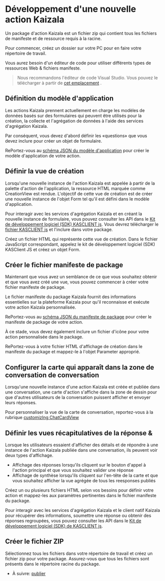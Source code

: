 # <a name="developing-a-new-kaizala-action"></a>Développement d'une nouvelle action Kaizala

Un package d'action Kaizala est un fichier zip qui contient tous les fichiers de manifeste et de ressource requis à la racine.

Pour commencer, créez un dossier sur votre PC pour en faire votre répertoire de travail.

Vous aurez besoin d'un éditeur de code pour utiliser différents types de ressources Web & fichiers manifeste.

>   Nous recommandons l'éditeur de code Visual Studio. Vous pouvez le télécharger à partir de [cet emplacement](https://code.visualstudio.com/) .

## <a name="defining-the-app-model"></a>Définition du modèle d'application

Les actions Kaizala prennent actuellement en charge les modèles de données basés sur des formulaires qui peuvent être utilisés pour la création, la collecte et l'agrégation de données à l'aide des services d'agrégation Kaizala.

Par conséquent, vous devez d'abord définir les «questions» que vous devez inclure pour créer un objet de formulaire.

RePortez-vous au [schéma JSON du modèle d'application](appModel_schema.md) pour créer le modèle d'application de votre action.

## <a name="define-the-creation-view"></a>Définir la vue de création

Lorsqu'une nouvelle instance de l'action Kaizala est appelée à partir de la palette d'action de l'application, la ressource HTML marquée comme CreationView est rendue. L'objectif de cette vue de création est de créer une nouvelle instance de l'objet Form tel qu'il est défini dans le modèle d'application. 

Pour interagir avec les services d'agrégation Kaizala et en créant la nouvelle instance de formulaire, vous pouvez consulter les API dans le [Kit de développement logiciel (SDK) KASCLIENT js](KASClient/README.md). Vous devrez télécharger le [fichier KASCLIENT js](https://manage.kaiza.la/MiniApps/DownloadSDK) et l'inclure dans votre package.

Créez un fichier HTML qui représente cette vue de création. Dans le fichier JavaScript correspondant, appelez le kit de développement logiciel (SDK) KASClient JS et créez un objet Form.

## <a name="create-the-package-manifest-file"></a>Créer le fichier manifeste de package

Maintenant que vous avez un semblance de ce que vous souhaitez obtenir et que vous avez créé une vue, vous pouvez commencer à créer votre fichier manifeste de package.

Le fichier manifeste du package Kaizala fournit des informations essentielles sur la plateforme Kaizala pour qu'il reconnaisse et exécute votre action Kaizala personnalisée.

RePortez-vous au [schéma JSON du manifeste de package](package_manifest_schema.md) pour créer le manifeste de package de votre action.

À ce stade, vous devez également inclure un fichier d'icône pour votre action personnalisée dans le package.

RePortez-vous à votre fichier HTML d'affichage de création dans le manifeste du package et mappez-le à l'objet Parameter approprié.

## <a name="configure-the-card-that-appears-on-the-conversation-canvas"></a>Configurer la carte qui apparaît dans la zone de conversation de conversation

Lorsqu'une nouvelle instance d'une action Kaizala est créée et publiée dans une conversation, une carte d'action s'affiche dans la zone de dessin pour que d'autres utilisateurs de la conversation puissent afficher et envoyer leurs réponses.

Pour personnaliser la vue de la carte de conversation, reportez-vous à la rubrique [customizIng ChatCardView](ChatCanvasCardView.md) 
## <a name="define-the-response--summary-views"></a>Définir les vues récapitulatives de la réponse &

Lorsque les utilisateurs essaient d'afficher des détails et de répondre à une instance de l'action Kaizala publiée dans une conversation, ils peuvent voir deux types d'affichage.
*   Affichage des réponses lorsqu'ils cliquent sur le bouton d'appel à l'action principal et que vous souhaitez valider une réponse
*   Affichage de synthèse lorsqu'ils cliquent sur l'en-tête de la carte et que vous souhaitez afficher la vue agrégée de tous les reesponses publiés

Créez un ou plusieurs fichiers HTML selon vos besoins pour définir votre action et mappez-les aux paramètres pertinentes dans le fichier manifeste du package.

Pour interagir avec les services d'agrégation Kaizala et le client natif Kaizala pour récupérer des informations, soumettre une réponse ou obtenir des réponses regroupées, vous pouvez consulter les API dans le [Kit de développement logiciel (SDK) de KASCLIENT js](KASClient/README.md).


## <a name="create-the-zip-file"></a>Créer le fichier ZIP

Sélectionnez tous les fichiers dans votre répertoire de travail et créez un fichier zip pour votre package. Assurez-vous que tous les fichiers sont présents dans le répertoire racine du package.

*   À suivre: [publier](publish.md)
